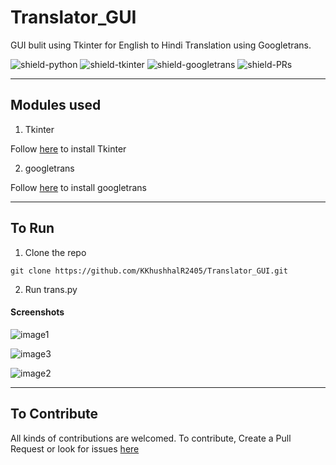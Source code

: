 # Translator_GUI 

GUI bulit using Tkinter for English to Hindi Translation using Googletrans.

![shield-python](https://img.shields.io/badge/Python-3.8.3-green?style=for-the-badge)
![shield-tkinter](https://img.shields.io/badge/TKinter-8.6-blue?style=for-the-badge)
![shield-googletrans](https://img.shields.io/badge/GoogleTrans-3.0-purple?style=for-the-badge)
![shield-PRs](https://img.shields.io/badge/PRs-Welcome-orange?style=for-the-badge)

<hr>

## Modules used

1) Tkinter

Follow [here](https://tkdocs.com/tutorial/install.html) to install Tkinter

2) googletrans

Follow [here](https://github.com/ssut/py-googletrans) to install googletrans
<hr>
 
## To Run
 
1) Clone the repo
 ```
 git clone https://github.com/KKhushhalR2405/Translator_GUI.git
 ```
2) Run trans.py

#### Screenshots
![image1](https://github.com/OverPoweredDev/Translator_GUI/blob/master/images/ss1.png)

![image3](https://github.com/OverPoweredDev/Translator_GUI/blob/master/images/ss3.png)

![image2](https://github.com/OverPoweredDev/Translator_GUI/blob/master/images/ss2.png)


<hr>


## To Contribute

All kinds of contributions are welcomed. To contribute, Create a Pull Request or look for issues [here](https://github.com/KKhushhalR2405/Translator_GUI/issues)
